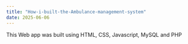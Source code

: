 ```yaml
---
title: "How-i-built-the-Ambulance-management-system"
date: 2025-06-06
---
```


This Web app was built using
HTML, CSS, Javascript, MySQL and PHP
